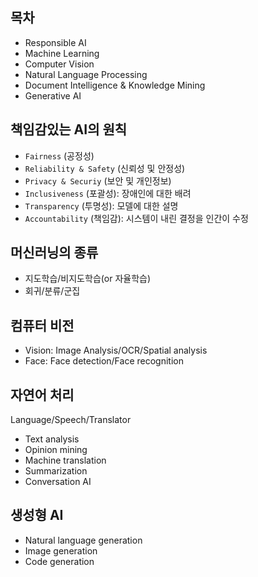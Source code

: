 ## 목차

- Responsible AI
- Machine Learning
- Computer Vision
- Natural Language Processing
- Document Intelligence & Knowledge Mining
- Generative AI

## 책임감있는 AI의 원칙

- `Fairness` (공정성)
- `Reliability & Safety` (신뢰성 및 안정성)
- `Privacy & Securiy` (보안 및 개인정보)
- `Inclusiveness` (포괄성): 장애인에 대한 배려
- `Transparency` (투명성): 모델에 대한 설명
- `Accountability` (책임감): 시스템이 내린 결정을 인간이 수정

## 머신러닝의 종류

- 지도학습/비지도학습(or 자율학습)
- 회귀/분류/군집

## 컴퓨터 비전

- Vision: Image Analysis/OCR/Spatial analysis
- Face: Face detection/Face recognition

## 자연어 처리

Language/Speech/Translator

- Text analysis
- Opinion mining
- Machine translation
- Summarization
- Conversation AI

## 생성형 AI

- Natural language generation
- Image generation
- Code generation
